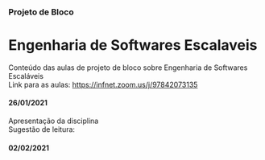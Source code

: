 ### Projeto de Bloco
# Engenharia de Softwares Escalaveis
Conteúdo das aulas de projeto de bloco sobre Engenharia de Softwares Escaláveis
<br>Link para as aulas: https://infnet.zoom.us/j/97842073135
<br>

#### 26/01/2021
Apresentação da disciplina
<br>Sugestão de leitura:

#### 02/02/2021

